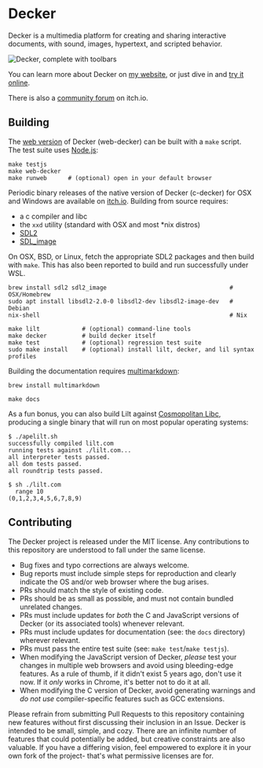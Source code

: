 Decker
======
Decker is a multimedia platform for creating and sharing interactive documents, with sound, images, hypertext, and scripted behavior.

![Decker, complete with toolbars](images/wings.gif)

You can learn more about Decker on [my website](http://beyondloom.com/decker/), or just dive in and [try it online](http://beyondloom.com/decker/tour.html).

There is also a [community forum](https://internet-janitor.itch.io/decker/community) on itch.io.


Building
--------
The [web version](http://beyondloom.com/decker/tour.html) of Decker (web-decker) can be built with a `make` script. The test suite uses [Node.js](https://nodejs.org/en/):

```
make testjs
make web-decker
make runweb      # (optional) open in your default browser
```

Periodic binary releases of the native version of Decker (c-decker) for OSX and Windows are available on [itch.io](https://internet-janitor.itch.io/decker). Building from source requires:

- a c compiler and libc
- the `xxd` utility (standard with OSX and most \*nix distros)
- [SDL2](https://www.libsdl.org/download-2.0.php)
- [SDL_image](https://github.com/libsdl-org/SDL_image)

On OSX, BSD, or Linux, fetch the appropriate SDL2 packages and then build with `make`. This has also been reported to build and run successfully under WSL.

```
brew install sdl2 sdl2_image                                   # OSX/Homebrew
sudo apt install libsdl2-2.0-0 libsdl2-dev libsdl2-image-dev   # Debian
nix-shell                                                      # Nix

make lilt            # (optional) command-line tools
make decker          # build decker itself
make test            # (optional) regression test suite
sudo make install    # (optional) install lilt, decker, and lil syntax profiles
```

Building the documentation requires [multimarkdown](http://fletcher.github.io/MultiMarkdown-5/installation):
```
brew install multimarkdown

make docs
```

As a fun bonus, you can also build Lilt against [Cosmopolitan Libc](https://github.com/jart/cosmopolitan), producing a single binary that will run on most popular operating systems:
```
$ ./apelilt.sh
successfully compiled lilt.com
running tests against ./lilt.com...
all interpreter tests passed.
all dom tests passed.
all roundtrip tests passed.

$ sh ./lilt.com
  range 10
(0,1,2,3,4,5,6,7,8,9)
```

Contributing
------------
The Decker project is released under the MIT license. Any contributions to this repository are understood to fall under the same license.

- Bug fixes and typo corrections are always welcome.
- Bug reports must include simple steps for reproduction and clearly indicate the OS and/or web browser where the bug arises.
- PRs should match the style of existing code.
- PRs should be as small as possible, and must not contain bundled unrelated changes.
- PRs must include updates for _both_ the C and JavaScript versions of Decker (or its associated tools) whenever relevant.
- PRs must include updates for documentation (see: the `docs` directory) wherever relevant.
- PRs must pass the entire test suite (see: `make test`/`make testjs`).
- When modifying the JavaScript version of Decker, _please_ test your changes in multiple web browsers and avoid using bleeding-edge features. As a rule of thumb, if it didn't exist 5 years ago, don't use it now. If it _only_ works in Chrome, it's better not to do it at all.
- When modifying the C version of Decker, avoid generating warnings and _do not use_ compiler-specific features such as GCC extensions.

Please refrain from submitting Pull Requests to this repository containing new features without first discussing their inclusion in an Issue. Decker is intended to be small, simple, and cozy. There are an infinite number of features that could potentially be added, but creative constraints are also valuable. If you have a differing vision, feel empowered to explore it in your own fork of the project- that's what permissive licenses are for.
